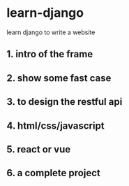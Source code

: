 # learn-django
learn django to write a website

## 1. intro of the frame

## 2. show some fast case

## 3. to design the restful api

## 4. html/css/javascript

## 5. react or vue

## 6. a complete project
